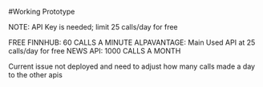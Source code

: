 #Working Prototype 

NOTE: API Key is needed; limit 25 calls/day for free


FREE
FINNHUB: 60 CALLS A MINUTE
ALPAVANTAGE: Main Used API at 25 calls/day for free
NEWS API: 1000 CALLS A MONTH 


Current issue not deployed and need to adjust how many calls made a day to the other apis 
